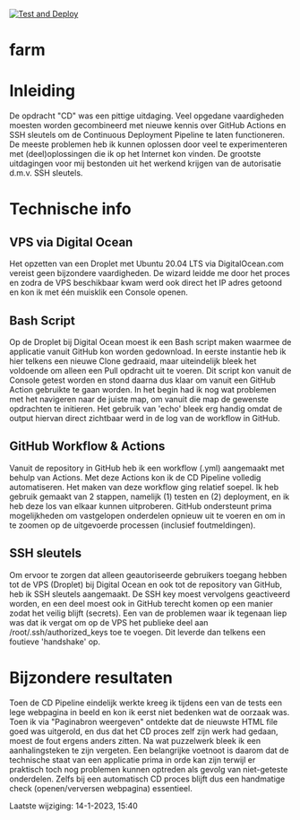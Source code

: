 [![Test and Deploy](https://github.com/LiekeG9/farm/actions/workflows/main.yml/badge.svg)](https://github.com/LiekeG9/farm/actions/workflows/main.yml)


# farm

Inleiding
=========
De opdracht "CD" was een pittige uitdaging. Veel opgedane vaardigheden moesten worden gecombineerd met nieuwe kennis over GitHub Actions en SSH sleutels om de Continuous Deployment Pipeline te laten functioneren.
De meeste problemen heb ik kunnen oplossen door veel te experimenteren met (deel)oplossingen die ik op het Internet kon vinden.
De grootste uitdagingen voor mij bestonden uit het werkend krijgen van de autorisatie d.m.v. SSH sleutels.

Technische info
===============

VPS via Digital Ocean
---------------------
Het opzetten van een Droplet met Ubuntu 20.04 LTS via DigitalOcean.com vereist geen bijzondere vaardigheden. De wizard leidde me door het proces en zodra de VPS beschikbaar kwam werd ook direct het IP adres getoond en kon ik met één muisklik een Console openen.

Bash Script
-----------
Op de Droplet bij Digital Ocean moest ik een Bash script maken waarmee de applicatie vanuit GitHub kon worden gedownload. In eerste instantie heb ik hier telkens een nieuwe Clone gedraaid, maar uiteindelijk bleek het voldoende om alleen een Pull opdracht uit te voeren. Dit script kon vanuit de Console getest worden en stond daarna dus klaar om vanuit een GitHub Action gebruikte te gaan worden. In het begin had ik nog wat problemen met het navigeren naar de juiste map, om vanuit die map de gewenste opdrachten te initieren. Het gebruik van 'echo' bleek erg handig omdat de output hiervan direct zichtbaar werd in de log van de workflow in GitHub.

GitHub Workflow & Actions
-------------------------
Vanuit de repository in GitHub heb ik een workflow (.yml) aangemaakt met behulp van Actions. Met deze Actions kon ik de CD Pipeline volledig automatiseren. Het maken van deze workflow ging relatief soepel. Ik heb gebruik gemaakt van 2 stappen, namelijk (1) testen en (2) deployment, en ik heb deze los van elkaar kunnen uitproberen. GitHub ondersteunt prima mogelijkheden om vastgelopen onderdelen opnieuw uit te voeren en om in te zoomen op de uitgevoerde processen (inclusief foutmeldingen).

SSH sleutels
------------
Om ervoor te zorgen dat alleen geautoriseerde gebruikers toegang hebben tot de VPS (Droplet) bij Digital Ocean en ook tot de repository van GitHub, heb ik SSH sleutels aangemaakt. De SSH key moest vervolgens geactiveerd worden, en een deel moest ook in GitHub terecht komen op een manier zodat het veilig blijft (secrets). Een van de problemen waar ik tegenaan liep was dat ik vergat om op de VPS het publieke deel aan /root/.ssh/authorized_keys toe te voegen. Dit leverde dan telkens een foutieve 'handshake' op.

Bijzondere resultaten
=====================
Toen de CD Pipeline eindelijk werkte kreeg ik tijdens een van de tests een lege webpagina in beeld en kon ik eerst niet bedenken wat de oorzaak was. Toen ik via "Paginabron weergeven" ontdekte dat de nieuwste HTML file goed was uitgerold, en dus dat het CD proces zelf zijn werk had gedaan, moest de fout ergens anders zitten. Na wat puzzelwerk bleek ik een aanhalingsteken te zijn vergeten. Een belangrijke voetnoot is daarom dat de technische staat van een applicatie prima in orde kan zijn terwijl er praktisch toch nog problemen kunnen optreden als gevolg van niet-geteste onderdelen. Zelfs bij een automatisch CD proces blijft dus een handmatige check (openen/verversen webpagina) essentieel.

Laatste wijziging: 14-1-2023, 15:40
